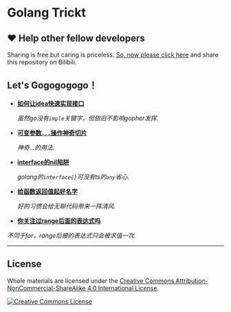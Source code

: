 # Golang Trickt

## ❤️ Help other fellow developers

Sharing is free but caring is priceless. [So, now please click here](https://www.bilibili.com/video/BV19e4y1A7DD/) and share this repository on Bilibili.

## Let's Gogogogogo！

* **[如何让idea快速实现接口](https://www.bilibili.com/video/BV19e4y1A7DD)**

  _虽然go没有`imple`关键字，但依旧不影响gopher发挥._
* **[可变参数`...`操作神奇切片](https://www.bilibili.com/video/BV1CA41167dM)**

  _神奇...的用法._
* **[interface的nil陷阱](https://www.bilibili.com/video/BV1uT41197i4)**

  _golang的`interface{}`可没有ts的`any`省心._
* **[给函数返回值起好名字](https://www.bilibili.com/video/BV1dT411D7vy)**

  _好的习惯会给无聊代码带来一阵清风._

* **[你关注过range后面的表达式吗]()**

 _不同于for，range后接的表达式只会被求值一次._



---

## License

Whole materials are licensed under the <a rel="license" href="https://creativecommons.org/licenses/by-nc-sa/4.0/">Creative Commons Attribution-NonCommercial-ShareAlike 4.0 International License</a>.<br/>

<a rel="license" href="https://creativecommons.org/licenses/by-nc-sa/4.0/"><img alt="Creative Commons License" style="border-width:0" src="https://i.creativecommons.org/l/by-nc-sa/4.0/88x31.png"/></a>
